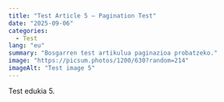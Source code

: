 ```yaml
---
title: "Test Article 5 — Pagination Test"
date: "2025-09-06"
categories:
  - Test
lang: "eu"
summary: "Bosgarren test artikulua paginazioa probatzeko."
image: "https://picsum.photos/1200/630?random=214"
imageAlt: "Test image 5"
---
```


Test edukia 5.
